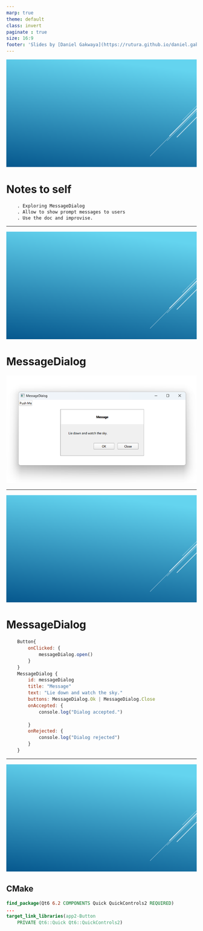 ```yaml
---
marp: true
theme: default
class: invert
paginate : true
size: 16:9
footer: 'Slides by [Daniel Gakwaya](https://rutura.github.io/daniel.gakwaya/) at [LearnQtGuide](https://www.learnqt.guide/)'
---
```

![bg](images/slide_background.png)
# Notes to self
        . Exploring MessageDialog
        . Allow to show prompt messages to users
        . Use the doc and improvise.
     
---
![bg](images/slide_background.png)
# MessageDialog
![](images/1.png)

---
![bg](images/slide_background.png)
# MessageDialog
```qml
    Button{
        onClicked: {
            messageDialog.open()
        }
    }
    MessageDialog {
        id: messageDialog
        title: "Message"
        text: "Lie down and watch the sky."
        buttons: MessageDialog.Ok | MessageDialog.Close
        onAccepted: {
            console.log("Dialog accepted.")

        }
        onRejected: {
            console.log("Dialog rejected")
        }
    }
```

---

![bg](images/slide_background.png)
## CMake
```cmake
find_package(Qt6 6.2 COMPONENTS Quick QuickControls2 REQUIRED)
...
target_link_libraries(app2-Button
    PRIVATE Qt6::Quick Qt6::QuickControls2)

```

